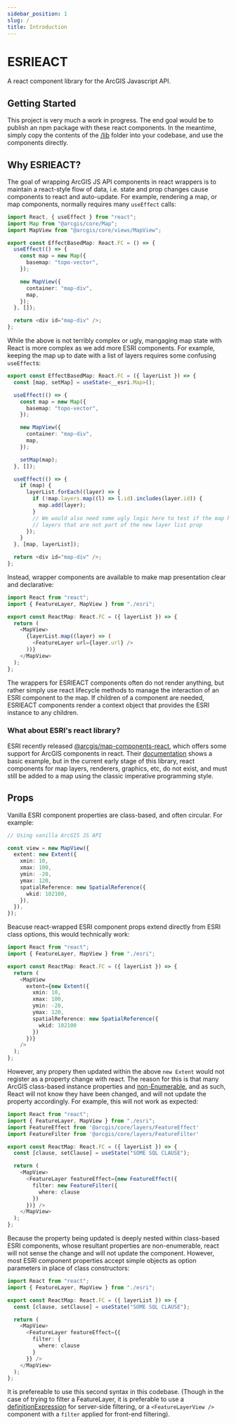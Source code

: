 ```yaml
---
sidebar_position: 1
slug: /
title: Introduction
---
```


# ESRIEACT

A react component library for the ArcGIS Javascript API.

## Getting Started

This project is very much a work in progress.  The end goal would be to publish an npm package with these react components.  In the meantime, simply copy the contents of the [/lib](https://github.com/slutske22/esrieact/tree/main/lib) folder into your codebase, and use the components directly.

## Why ESRIEACT?

The goal of wrapping ArcGIS JS API components in react wrappers is to maintain a react-style flow of data, i.e. state and prop changes cause components to react and auto-update. For example, rendering a map, or map components, normally requires many `useEffect` calls:

```ts
import React, { useEffect } from "react";
import Map from "@arcgis/core/Map";
import MapView from "@arcgis/core/views/MapView";

export const EffectBasedMap: React.FC = () => {
  useEffect(() => {
    const map = new Map({
      basemap: "topo-vector",
    });

    new MapView({
      container: "map-div",
      map,
    });
  }, []);

  return <div id="map-div" />;
};
```

While the above is not terribly complex or ugly, mangaging map state with React is more complex as we add more ESRI components. For example, keeping the map up to date with a list of layers requires some confusing `useEffect`s:

```ts
export const EffectBasedMap: React.FC = ({ layerList }) => {
  const [map, setMap] = useState<__esri.Map>();

  useEffect(() => {
    const map = new Map({
      basemap: "topo-vector",
    });

    new MapView({
      container: "map-div",
      map,
    });

    setMap(map);
  }, []);

  useEffect(() => {
    if (map) {
      layerList.forEach((layer) => {
        if (!map.layers.map((l) => l.id).includes(layer.id)) {
          map.add(layer);
        }
        // We would also need some ugly logic here to test if the map has
        // layers that are not part of the new layer list prop
      });
    }
  }, [map, layerList]);

  return <div id="map-div" />;
};
```

Instead, wrapper components are available to make map presentation clear and declarative:

```ts
import React from "react";
import { FeatureLayer, MapView } from "./esri";

export const ReactMap: React.FC = ({ layerList }) => {
  return (
    <MapView>
      {layerList.map((layer) => (
        <FeatureLayer url={layer.url} />
      ))}
    </MapView>
  );
};
```

The wrappers for ESRIEACT components often do not render anything, but rather simply use react lifecycle methods to manage the interaction of an ESRI component to the map. If children of a component are needed, ESRIEACT components render a context object that provides the ESRI instance to any children.

### What about ESRI's react library?

ESRI recently released [@arcgis/map-components-react](https://www.npmjs.com/package/@arcgis/map-components-react), which offers some support for ArcGIS components in react.  Their [documentation](https://developers.arcgis.com/javascript/latest/get-started-react/) shows a basic example, but in the current early stage of this library, react components for map layers, renderers, graphics, etc, do not exist, and must still be added to a map using the classic imperative programming style.

## Props

Vanilla ESRI component properties are class-based, and often circular. For example:

```ts
// Using vanilla ArcGIS JS API

const view = new MapView({
  extent: new Extent({
    xmin: 10,
    xmax: 100,
    ymin: -20,
    ymax: 120,
    spatialReference: new SpatialReference({
      wkid: 102100,
    }),
  }),
});
```

Beacuse react-wrapped ESRI component props extend directly from ESRI class options, this would technically work:

```ts
import React from "react";
import { FeatureLayer, MapView } from "./esri";

export const ReactMap: React.FC = ({ layerList }) => {
  return (
    <MapView
      extent={new Extent({
        xmin: 10,
        xmax: 100,
        ymin: -20,
        ymax: 120,
        spatialReference: new SpatialReference({
          wkid: 102100
        })
      })}
    />
  );
};
```

However, any propery then updated within the above `new Extent` would not register as a property change with react. The reason for this is that many ArcGIS class-based instance properties and [non-Enumerable](https://developer.mozilla.org/en-US/docs/Web/JavaScript/Enumerability_and_ownership_of_properties), and as such, React will not know they have been changed, and will not update the property accordingly. For example, this will not work as expected:

```ts
import React from "react";
import { FeatureLayer, MapView } from "./esri";
import FeatureEffect from '@arcgis/core/layers/FeatureEffect'
import FeatureFilter from '@arcgis/core/layers/FeatureFilter'

export const ReactMap: React.FC = ({ layerList }) => {
  const [clause, setClause] = useState("SOME SQL CLAUSE");

  return (
    <MapView>
      <FeatureLayer featureEffect={new FeatureEffect({
        filter: new FeatureFilter({
          where: clause
        })
      })} />
    </MapView>
  );
};
```

Because the property being updated is deeply nested within class-based ESRI components, whose resultant properties are non-enumerable, react will not sense the change and will not update the component. However, most ESRI component properties accept simple objects as option parameters in place of class constructors:

```ts
import React from "react";
import { FeatureLayer, MapView } from "./esri";

export const ReactMap: React.FC = ({ layerList }) => {
  const [clause, setClause] = useState("SOME SQL CLAUSE");

  return (
    <MapView>
      <FeatureLayer featureEffect={{
        filter: {
          where: clause
        }
      }} />
    </MapView>
  );
};
```

It is prefereable to use this second syntax in this codebase. (Though in the case of trying to filter a FeatureLayer, it is preferable to use a [definitionExpression](https://developers.arcgis.com/javascript/latest/api-reference/esri-layers-FeatureLayer.html#definitionExpression) for server-side filtering, or a `<FeatureLayerView />` component with a `filter` applied for front-end filtering).